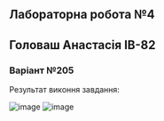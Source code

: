 ## Лабораторна робота №4
## Головаш Анастасія ІВ-82
### Варіант №205
Результат виконня завдання:

![image](https://user-images.githubusercontent.com/47688846/78814123-d44d0100-79d6-11ea-9ddc-feadeccf2b59.png)
![image](https://user-images.githubusercontent.com/47688846/78814270-05c5cc80-79d7-11ea-8a88-30e2fee1bcff.png)
